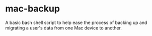 # mac-backup
A basic bash shell script to help ease the process of backing up and migrating a user's data from one Mac device to another.
